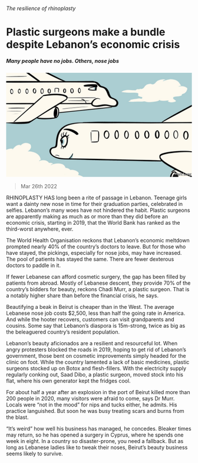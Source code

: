 ###### The resilience of rhinoplasty

# Plastic surgeons make a bundle despite Lebanon’s economic crisis 

##### Many people have no jobs. Others, nose jobs 

![image](images/20220326_MAD001_1.jpg) 

> Mar 26th 2022 

RHINOPLASTY HAS long been a rite of passage in Lebanon. Teenage girls want a dainty new nose in time for their graduation parties, celebrated in selfies. Lebanon’s many woes have not hindered the habit. Plastic surgeons are apparently making as much as or more than they did before an economic crisis, starting in 2019, that the World Bank has ranked as the third-worst anywhere, ever.

The World Health Organisation reckons that Lebanon’s economic meltdown prompted nearly 40% of the country’s doctors to leave. But for those who have stayed, the pickings, especially for nose jobs, may have increased. The pool of patients has stayed the same. There are fewer dexterous doctors to paddle in it.


If fewer Lebanese can afford cosmetic surgery, the gap has been filled by patients from abroad. Mostly of Lebanese descent, they provide 70% of the country’s bidders for beauty, reckons Chadi Murr, a plastic surgeon. That is a notably higher share than before the financial crisis, he says.

Beautifying a beak in Beirut is cheaper than in the West. The average Lebanese nose job costs $2,500, less than half the going rate in America. And while the hooter recovers, customers can visit grandparents and cousins. Some say that Lebanon’s diaspora is 15m-strong, twice as big as the beleaguered country’s resident population.

Lebanon’s beauty aficionados are a resilient and resourceful lot. When angry protesters blocked the roads in 2019, hoping to get rid of Lebanon’s government, those bent on cosmetic improvements simply headed for the clinic on foot. While the country lamented a lack of basic medicines, plastic surgeons stocked up on Botox and flesh-fillers. With the electricity supply regularly conking out, Saad Dibo, a plastic surgeon, moved stock into his flat, where his own generator kept the fridges cool.

For about half a year after an explosion in the port of Beirut killed more than 200 people in 2020, many visitors were afraid to come, says Dr Murr. Locals were “not in the mood” for nips and tucks either, he admits. His practice languished. But soon he was busy treating scars and burns from the blast.

“It’s weird” how well his business has managed, he concedes. Bleaker times may return, so he has opened a surgery in Cyprus, where he spends one week in eight. In a country so disaster-prone, you need a fallback. But as long as Lebanese ladies like to tweak their noses, Beirut’s beauty business seems likely to survive.

